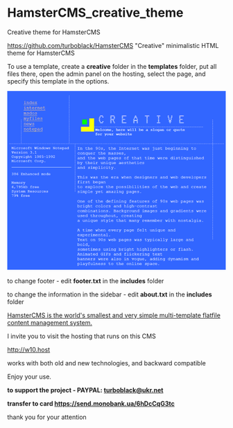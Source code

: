 # HamsterCMS_creative_theme
Creative theme for HamsterCMS

https://github.com/turboblack/HamsterCMS "Creative" minimalistic HTML theme for HamsterCMS

To use a template, create a **creative** folder in the **templates** folder, put all files there, open the admin panel on the hosting, select the page, and specify this template in the options.

![this is what theme looks like](https://github.com/turboblack/HamsterCMS_creative_theme/blob/main/screen_creative.png)


to change footer - edit **footer.txt** in the **includes** folder

to change the information in the sidebar - edit **about.txt** in the **includes** folder

[HamsterCMS is the world's smallest and very simple multi-template flatfile content management system.](http://old.net.eu.org/)


I invite you to visit the hosting that runs on this CMS

http://w10.host

works with both old and new technologies, and backward compatible

Enjoy your use.

**to support the project - PAYPAL: turboblack@ukr.net**

**transfer to card https://send.monobank.ua/6hDcCqG3tc**

thank you for your attention
